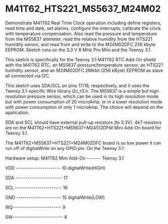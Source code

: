 # M41T62_HTS221_MS5637_M24M02
Demonstrate M41T62 Real Time Clock operation including define registers, read time and date, set alarms,
configure the interrupts, calibrate the clock with temperature compensation. Also read the pressure and
temperature from the MS5637 altimeter, read the relative humidity from the HTS221 humidity sensor, and read from and write to the M24M02DFC 256 kbyte EEPROM.
Sketch runs on the 3.3 V 8 MHz Pro Mini and the Teensy 3.1.
 
This sketch is specifically for the Teensy 3.1 M41T62 RTC Add-On shield with the M41T62 RTC, an MS5637 pressure/temperature sensor, an HTS221 humidity sensor, and an M24M02DFC 2Mkbit (256 kByte) EEPROM as slave all connected via I2C. 
  
This sketch uses SDA/SCL on pins 17/16, respectively, and it uses the Teensy 3.1-specific Wire library i2c_t3.h.
The MS5637 is a simple but high resolution pressure sensor, which can be used in its high resolution
mode but with power consumption of 20 microAmp, or in a lower resolution mode with power consumption of
only 1 microAmp. The choice will depend on the application.
 
SDA and SCL should have external pull-up resistors (to 3.3V).
4k7 resistors are on the M41T62+HTS221+MS5637+M24512DFM Mini Add-On board for Teensy 3.1.
 
The M41T62+MS5637+HTS221+M24M02DFC board is so low power it can run off of digitalWrite on any GPIO pin. On the Teensy 3.1:
 
 Hardware setup:
 M41T62 Mini Add-On ------- Teensy 3.1 
 
 VDD ----------------------  10 digitalWrite(HIGH) 
 
 SDA ----------------------- 17
 
 SCL ----------------------- 16
 
 GND ----------------------  15 digitalWrite(LOW)
 
 IRQ------------------------  9
 
 SW-------------------------  8
 
